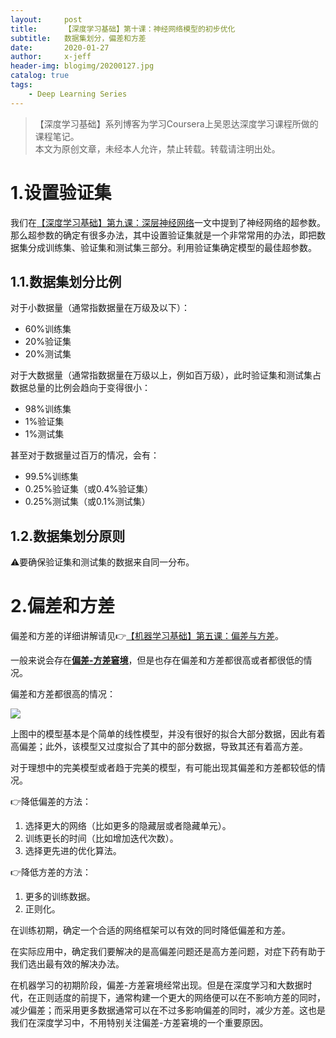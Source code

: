 ```yaml
---
layout:     post
title:      【深度学习基础】第十课：神经网络模型的初步优化
subtitle:   数据集划分，偏差和方差
date:       2020-01-27
author:     x-jeff
header-img: blogimg/20200127.jpg
catalog: true
tags:
    - Deep Learning Series
---
```

>【深度学习基础】系列博客为学习Coursera上吴恩达深度学习课程所做的课程笔记。  
>本文为原创文章，未经本人允许，禁止转载。转载请注明出处。

# 1.设置验证集

我们在[【深度学习基础】第九课：深层神经网络](http://shichaoxin.com/2020/01/12/深度学习基础-第九课-深层神经网络/)一文中提到了神经网络的超参数。那么超参数的确定有很多办法，其中设置验证集就是一个非常常用的办法，即把数据集分成训练集、验证集和测试集三部分。利用验证集确定模型的最佳超参数。

## 1.1.数据集划分比例

对于小数据量（通常指数据量在万级及以下）：

* 60%训练集
* 20%验证集
* 20%测试集

对于大数据量（通常指数据量在万级以上，例如百万级），此时验证集和测试集占数据总量的比例会趋向于变得很小：

* 98%训练集
* 1%验证集
* 1%测试集

甚至对于数据量过百万的情况，会有：

* 99.5%训练集
* 0.25%验证集（或0.4%验证集）
* 0.25%测试集（或0.1%测试集）

## 1.2.数据集划分原则

⚠️要确保验证集和测试集的数据来自同一分布。

# 2.偏差和方差

偏差和方差的详细讲解请见👉[【机器学习基础】第五课：偏差与方差](http://shichaoxin.com/2019/04/17/机器学习基础-第五课-偏差与方差/)。

一般来说会存在[**偏差-方差窘境**](http://shichaoxin.com/2019/04/17/机器学习基础-第五课-偏差与方差/)，但是也存在偏差和方差都很高或者都很低的情况。

偏差和方差都很高的情况：

![](https://xjeffblogimg.oss-cn-beijing.aliyuncs.com/BLOGIMG/BlogImage/DeepLearningSeries/Lesson10/10x1.png)

上图中的模型基本是个简单的线性模型，并没有很好的拟合大部分数据，因此有着高偏差；此外，该模型又过度拟合了其中的部分数据，导致其还有着高方差。

对于理想中的完美模型或者趋于完美的模型，有可能出现其偏差和方差都较低的情况。

👉降低偏差的方法：

1. 选择更大的网络（比如更多的隐藏层或者隐藏单元）。
2. 训练更长的时间（比如增加迭代次数）。
3. 选择更先进的优化算法。

👉降低方差的方法：

1. 更多的训练数据。
2. 正则化。

在训练初期，确定一个合适的网络框架可以有效的同时降低偏差和方差。

在实际应用中，确定我们要解决的是高偏差问题还是高方差问题，对症下药有助于我们选出最有效的解决办法。

在机器学习的初期阶段，偏差-方差窘境经常出现。但是在深度学习和大数据时代，在正则适度的前提下，通常构建一个更大的网络便可以在不影响方差的同时，减少偏差；而采用更多数据通常可以在不过多影响偏差的同时，减少方差。这也是我们在深度学习中，不用特别关注偏差-方差窘境的一个重要原因。